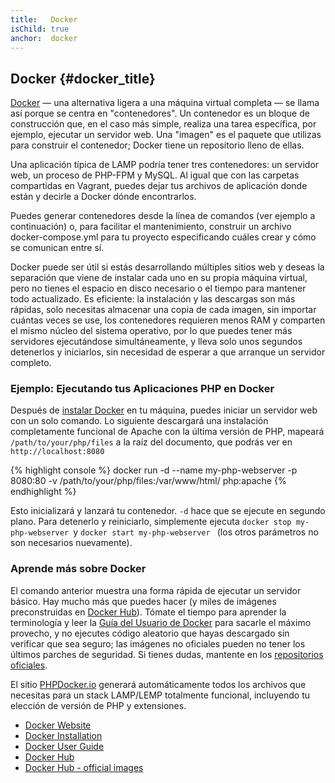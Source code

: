 ```yaml
---
title:   Docker
isChild: true
anchor:  docker
---
```


## Docker {#docker_title}

[Docker] — una alternativa ligera a una máquina virtual completa — se llama así porque se centra en "contenedores". Un contenedor es un bloque de construcción que, en el caso más simple, realiza una tarea específica, por ejemplo, ejecutar un servidor web. Una "imagen" es el paquete que utilizas para construir el contenedor; Docker tiene un repositorio lleno de ellas.

Una aplicación típica de LAMP podría tener tres contenedores: un servidor web, un proceso de PHP-FPM y MySQL. Al igual que con las carpetas compartidas en Vagrant, puedes dejar tus archivos de aplicación donde están y decirle a Docker dónde encontrarlos.

Puedes generar contenedores desde la línea de comandos (ver ejemplo a continuación) o, para facilitar el mantenimiento, construir un archivo docker-compose.yml para tu proyecto especificando cuáles crear y cómo se comunican entre sí.

Docker puede ser útil si estás desarrollando múltiples sitios web y deseas la separación que viene de instalar cada uno en su propia máquina virtual, pero no tienes el espacio en disco necesario o el tiempo para mantener todo actualizado. Es eficiente: la instalación y las descargas son más rápidas, solo necesitas almacenar una copia de cada imagen, sin importar cuántas veces se use, los contenedores requieren menos RAM y comparten el mismo núcleo del sistema operativo, por lo que puedes tener más servidores ejecutándose simultáneamente, y lleva solo unos segundos detenerlos y iniciarlos, sin necesidad de esperar a que arranque un servidor completo.

### Ejemplo: Ejecutando tus Aplicaciones PHP en Docker

Después de [instalar Docker][docker-install] en tu máquina, puedes iniciar un servidor web con un solo comando. Lo siguiente descargará una instalación completamente funcional de Apache con la última versión de PHP, mapeará `/path/to/your/php/files` a la raíz del documento, que podrás ver en `http://localhost:8080`

{% highlight console %}
docker run -d --name my-php-webserver -p 8080:80 -v /path/to/your/php/files:/var/www/html/ php:apache
{% endhighlight %}

Esto inicializará y lanzará tu contenedor. `-d` hace que se ejecute en segundo plano. Para detenerlo y reiniciarlo, simplemente ejecuta `docker stop my-php-webserver `y `docker start my-php-webserver ` (los otros parámetros no son necesarios nuevamente).

### Aprende más sobre Docker

El comando anterior muestra una forma rápida de ejecutar un servidor básico. Hay mucho más que puedes hacer (y miles de imágenes preconstruidas en [Docker Hub][docker-hub]). Tómate el tiempo para aprender la terminología y leer la [Guía del Usuario de Docker][docker-doc] para sacarle el máximo provecho, y no ejecutes código aleatorio que hayas descargado sin verificar que sea seguro; las imágenes no oficiales pueden no tener los últimos parches de seguridad. Si tienes dudas, mantente en los [repositorios oficiales][docker-hub-official].

El sitio [PHPDocker.io] generará automáticamente todos los archivos que necesitas para un stack LAMP/LEMP totalmente funcional, incluyendo tu elección de versión de PHP y extensiones.

* [Docker Website][Docker]
* [Docker Installation][docker-install]
* [Docker User Guide][docker-doc]
* [Docker Hub][docker-hub]
* [Docker Hub - official images][docker-hub-official]

[Docker]: https://www.docker.com/
[docker-hub]: https://hub.docker.com/
[docker-hub-official]: https://hub.docker.com/explore/
[docker-install]: https://docs.docker.com/get-docker/
[docker-doc]: https://docs.docker.com/
[PHPDocker.io]: https://phpdocker.io/
